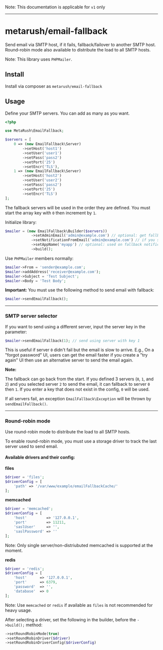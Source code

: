 Note: This documentation is applicable for `v1` only

---

# metarush/email-fallback

Send email via SMTP host, if it fails, fallback/failover to another SMTP host.
Round-robin mode also available to distribute the load to all SMTP hosts.

Note: This library uses `PHPMailer`.

## Install

Install via composer as `metarush/email-fallback`

## Usage

Define your SMTP servers. You can add as many as you want.

```php
<?php

use MetaRush\EmailFallback;

$servers = [
    0 => (new EmailFallback\Server)
        ->setHost('host1')
        ->setUser('user1')
        ->setPass('pass2')
        ->setPort('25')
        ->setEncr('TLS'),
    1 => (new EmailFallback\Server)
        ->setHost('host2')
        ->setUser('user2')
        ->setPass('pass2')
        ->setPort('25')
        ->setEncr('TLS')
];
```

The fallback servers will be used in the order they are defined.
You must start the array key with `0` then increment by `1`.

Initialize library:

```php
$mailer = (new EmailFallback\Builder($servers))
            ->setAdminEmail('admin@example.com') // optional: get fallback notifications
            ->setNotificationFromEmail('admin@example.com') // if you set an admin email, you must set this
            ->setAppName('myapp') // optional: used on fallback notifications
            ->build();
```

Use `PHPMailer` members normally:

```php
$mailer->From = 'sender@example.com';
$mailer->addAddress('receiver@example.com');
$mailer->Subject = 'Test Subject';
$mailer->Body = 'Test Body';
```

**Important:** You must use the following method to send email with fallback:

```php
$mailer->sendEmailFallback();
```

---

### SMTP server selector

If you want to send using a different server, input the server key in the parameter:

```php
$mailer->sendEmailFallback(1); // send using server with key 1
```

This is useful if server `0` didn't fail but the email is slow to arrive. E.g., On a "forgot password" UI, users can get the email faster if you create a "try again" UI then use an alternative server to send the email again.

**Note:**

The fallback can go back from the start. If you defined 3 servers (`0`, `1`, and `2`) and you selected server `2` to send the email, it can fallback to server `0` then `1`. If you enter a key that does not exist in the config, `0` will be used.

If all servers fail, an exception `EmailFallback\Exception` will be thrown by `sendEmailFallback()`.

---

### Round-robin mode

Use round-robin mode to distribute the load to all SMTP hosts.

To enable round-robin mode, you must use a storage driver to track the last server used to send email.

#### Available drivers and their config:

**files**

```php
$driver = 'files';
$driverConfig = [
    'path' => '/var/www/example/emailFallbackCache/'
];
```

**memcached**

```php
$driver = 'memcached';
$driverConfig = [
    'host'         => '127.0.0.1',
    'port'         => 11211,
    'saslUser'     => '',
    'saslPassword' => ''
];
```

Note: Only single server/non-distriubuted memcached is supported at the moment.

**redis**

```php
$driver = 'redis';
$driverConfig = [
    'host'      => '127.0.0.1',
    'port'      => 6379,
    'password'  => '',
    'database'  => 0
];
```

Note: Use `memcached` or `redis` if available as `files` is not recommended for heavy usage.

After selecting a driver, set the following in the builder, before the `->build();` method:

```php
->setRoundRobinMode(true)
->setRoundRobinDriver($driver)
->setRoundRobinDriverConfig($driverConfig)
```